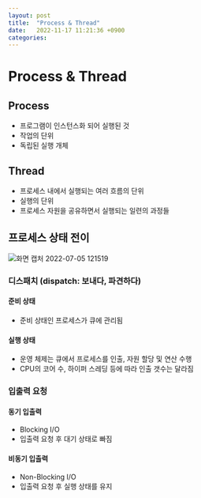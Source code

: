```yaml
---
layout: post
title:  "Process & Thread"
date:   2022-11-17 11:21:36 +0900
categories: 
---
```

# Process & Thread

## Process
- 프로그램이 인스턴스화 되어 실행된 것
- 작업의 단위
- 독립된 실행 개체

## Thread
- 프로세스 내에서 실행되는 여러 흐름의 단위
- 실행의 단위
- 프로세스 자원을 공유하면서 실행되는 일련의 과정들

## 프로세스 상태 전이
![화면 캡처 2022-07-05 121519](https://user-images.githubusercontent.com/59993347/177243485-31ce0b62-49cd-4ca3-bef7-67856c3425c8.png)


### 디스패치 (dispatch: 보내다, 파견하다)
#### 준비 상태
- 준비 상태인 프로세스가 큐에 관리됨

#### 실행 상태
- 운영 체제는 큐에서 프로세스를 인출, 자원 할당 및 연산 수행
- CPU의 코어 수, 하이퍼 스레딩 등에 따라 인출 갯수는 달라짐

### 입출력 요청
#### 동기 입출력
- Blocking I/O
- 입출력 요청 후 대기 상태로 빠짐

#### 비동기 입출력
- Non-Blocking I/O
- 입출력 요청 후 실행 상태를 유지
